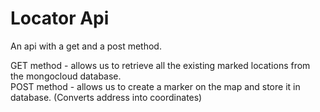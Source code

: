 # Locator Api

An api with a get and a post method.


GET method - allows us to retrieve all the existing marked locations from the mongocloud database.<br>
POST method - allows us to create a marker on the map and store it in database. (Converts address into coordinates)
